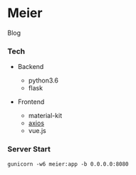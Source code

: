 # Meier

Blog

### Tech

- Backend
    - python3.6
    - flask

- Frontend
    - material-kit
    - [axios](https://github.com/axios/axios)
    - vue.js

### Server Start
```
gunicorn -w6 meier:app -b 0.0.0.0:8080
```